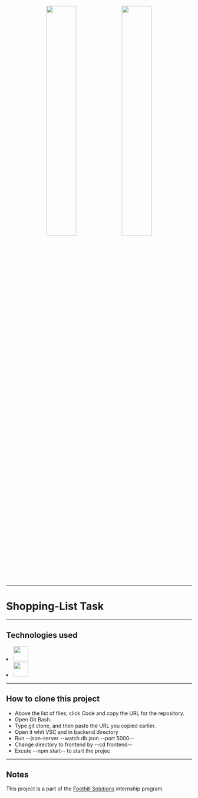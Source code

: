 <p align="center">
    <img src="https://user-images.githubusercontent.com/62269745/174906065-7bb63e14-879a-4740-849c-0821697aeec2.png#gh-light-mode-only" width="40%">
    <img src="https://user-images.githubusercontent.com/62269745/174906068-aad23112-20fe-4ec8-877f-3ee1d9ec0a69.png#gh-dark-mode-only" width="40%">
</p>

<hr>

<h1>Shopping-List Task</h1>
<hr>

<h2>Technologies used </h2>

 <li ><img src="https://www.vectorlogo.zone/logos/reactjs/reactjs-icon.svg" width="40" height="40"/> </li>
    
<li> <img src="https://user-images.githubusercontent.com/104949238/199704267-ed18c0ca-7a8b-4d78-88f8-81f19105b7cf.png" width="40" height="40"/> </li>

<hr>

<h2>How to clone this project</h2>
<ul>   
<li> Above the list of files, click Code and copy the URL for the repository.</li>
 <li> Open Git Bash. </li>
 <li> Type git clone, and then paste the URL you copied earlier.</li>
 <li> Open it whit VSC and in backend directory</li>
 <li> Run --json-server --watch db.json --port 5000--</li>
 <li> Change directory to frontend by --cd frontend--</li>
 <li> Excute --npm start-- to start the projec</li>
</ul>

  <hr>
  
  <h2>Notes</h2>
 <p> This project is a part of the <a href="https://www.foothillsolutions.com/">Foothill Solutions<a/>  internship program.<p>
